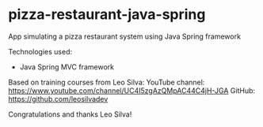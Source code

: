 # pizza-restaurant-java-spring
App simulating a pizza restaurant system using Java Spring framework

Technologies used:
- Java Spring MVC framework

Based on training courses from Leo Silva:
YouTube channel: https://www.youtube.com/channel/UC4I5zgAzQMpAC44C4jH-JGA
GitHub: https://github.com/leosilvadev

Congratulations and thanks Leo Silva!
